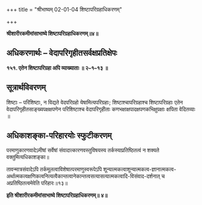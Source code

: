 +++
title = "श्रीभाष्यम् 02-01-04 शिष्टापरिग्रहाधिकरणम्"

+++


**श्रीशारीरकमीमांसाभाष्ये शिष्टापरिग्रहाधिकरणम्॥४॥**

## अधिकरणार्थः – वेदापरिगृहीतसर्वक्षप्रतिक्षेपः

**१५१. एतेन शिष्टापरिग्रहा अपि व्याख्याताः ॥ २–१–१३ ॥**

## सूत्रार्थविवरणम्

शिष्टाः – परिशिष्टाः, न विद्यते वेदपरिग्रहो येषामित्यपरिग्रहाः; शिष्टाश्चापरिग्रहाश्च शिष्टापरिग्रहाः एतेन वेदापरिगृहीतसाङ्ख्यपक्षक्षपणेन परिशिष्टाश्च वेदापरिगृहीताः कणभक्षाक्षपादक्षपणकभिक्षुपक्षाः क्षपिता वेदितव्याः ॥

## अधिकाशङ्का-परिहारयोः स्फुटीकरणम्

परमाणुकारणवादेऽमीषां सर्वेषां संवादात्कारणवस्तुविषयस्य तर्कस्याप्रतिष्ठितत्वं न शक्यते वक्तुमित्यधिकाशङ्का॥

तावन्मात्रसंवादेऽपि तर्कमूलत्वाविशेषात्परमाणुस्वरूपेऽपि शून्यात्मकत्वाशून्यात्मकत्व-ज्ञानात्मकत्व-अर्थात्मकत्वक्षणिकत्वनित्यत्वैकान्तत्वानेकान्तत्वसत्यासत्यात्मकत्वादि-विसंवाद-दर्शनात् च अप्रतिष्ठितत्वमेवेति परिहारः॥१३॥

**इति श्रीशारीरकमीमांसाभाष्ये शिष्टापरिग्रहाधिकरणम्॥ ४॥**


